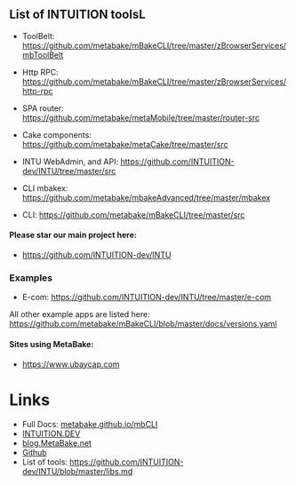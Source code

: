 
## List of INTUITION  toolsL

- ToolBelt: https://github.com/metabake/mBakeCLI/tree/master/zBrowserServices/mbToolBelt
- Http RPC: https://github.com/metabake/mBakeCLI/tree/master/zBrowserServices/http-rpc
- SPA router: https://github.com/metabake/metaMobile/tree/master/router-src
- Cake components: https://github.com/metabake/metaCake/tree/master/src

- INTU WebAdmin, and API: https://github.com/INTUITION-dev/INTU/tree/master/src
- CLI mbakex: https://github.com/metabake/mbakeAdvanced/tree/master/mbakex
- CLI: https://github.com/metabake/mBakeCLI/tree/master/src


#### Please star our main project here:
- https://github.com/INTUITION-dev/INTU


### Examples

- E-com: https://github.com/INTUITION-dev/INTU/tree/master/e-com

All other example apps are listed here: https://github.com/metabake/mBakeCLI/blob/master/docs/versions.yaml

#### Sites using MetaBake:
- https://www.ubaycap.com


# Links
- Full Docs: [metabake.github.io/mbCLI](http://metabake.github.io/mbCLI)
- [INTUITION.DEV](https://www.INTUITION.DEV)
- [blog.MetaBake.net](http://blog.MetaBake.net)
- [Github](http://git.INTUITION.DEV)
- List of tools: https://github.com/INTUITION-dev/INTU/blob/master/libs.md



